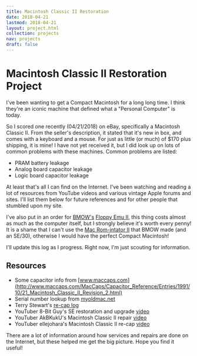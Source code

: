```yaml
---
title: Macintosh Classic II Restoration
date: 2018-04-21
lastmod: 2018-04-21
layout: project.html
collection: projects
nav: projects
draft: false
---
```


# Macintosh Classic II Restoration Project

I've been wanting to get a Compact Macintosh for a long long time. I think they're an iconic machine that defined what a "Personal Computer" is today.

So I scored one recently (04/21/2018) on eBay, specifically a Macintosh Classic II. From the seller's description, it stated that it's new in box, and comes with a keyboard and a mouse. For just as little (or much) of $170 plus shipping, it is mine! I have not yet received it, but I did look up on lots of common problems with these machines. Common problems are listed:

* PRAM battery leakage
* Analog board capacitor leakage
* Logic board capacitor leakage

At least that's all I can find on the Internet. I've been watching and reading a lot of resources from YouTube videos and various vintage Apple forums and sites. I'll list them below for future references and for other people that stumbled upon my site.

I've also put in an order for [BMOW's](https://www.bigmessowires.com/) [Floppy Emu II](https://www.bigmessowires.com/floppy-emu/), this thing costs almost as much as the computer itself, but I strongly believe it's worth every penny! It is a shame that I can't use the [Mac Rom-intator II](https://www.bigmessowires.com/mac-rom-inator-ii/) that BMOW made (and an SE/30), otherwise I would have the perfect Compact Macintosh!

I'll update this log as I progress. Right now, I'm just scouting for information.

## Resources

* Some capacitor info from [www.maccaps.com](http://www.maccaps.com/MacCaps/Capacitor_Reference/Entries/1991/10/21_Macintosh_Classic_II_Revision_2.html)
* Serial number lookup from [myoldmac.net](http://myoldmac.net/FAQ/Mac-Serialnumber-decoder-e.php)
* Terry Stewart's [re-cap log](https://www.classic-computers.org.nz/blog/2014-05-24-Classic%20II%20capacitor%20replacement.htm)
* YouTuber 8-Bit Guy's SE restoration and upgrade [video](https://www.youtube.com/watch?v=wXWlJFrX19s)
* YouTuber AkBKukU's Macintosh Classic II repair [video](https://www.youtube.com/watch?v=mBnQXqRjrCc)
* YouTuber ellejohara's Macintosh Classic II re-cap [video](https://www.youtube.com/watch?v=qtjOTmINjmQ)

There are a lot of information around how services and repairs are done on the Internet, but these helped me get the big picture. Hope you find it useful!

